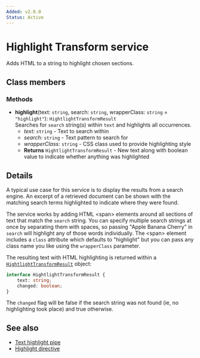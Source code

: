 ```yaml
---
Added: v2.0.0
Status: Active
---
```


# Highlight Transform service

Adds HTML to a string to highlight chosen sections.

## Class members

### Methods

-   **highlight**(text: `string`, search: `string`, wrapperClass: `string` = `"highlight"`): `HightlightTransformResult`<br/>
    Searches for `search` string(s) within `text` and highlights all occurrences.
    -   _text:_ `string`  - Text to search within
    -   _search:_ `string`  - Text pattern to search for
    -   _wrapperClass:_ `string`  - CSS class used to provide highlighting style
    -   **Returns** `HightlightTransformResult` - New text along with boolean value to indicate whether anything was highlighted

## Details

A typical use case for this service is to display the results from a search engine.
An excerpt of a retrieved document can be shown with the matching search terms
highlighted to indicate where they were found.

The service works by adding HTML &lt;span> elements around all sections of text
that match the `search` string. You can specify multiple search strings at once by
separating them with spaces, so passing "Apple Banana Cherry" in `search` will
highlight any of those words individually. The &lt;span> element includes a
`class` attribute which defaults to "highlight" but you can pass any class name
you like using the `wrapperClass` parameter.

The resulting text with HTML highlighting is returned within a [`HightlightTransformResult`](../../lib/core/services/highlight-transform.service.ts)
object:

```ts
interface HightlightTransformResult {
    text: string;
    changed: boolean;
}
```

The `changed` flag will be false if the search string was not found (ie, no highlighting
took place) and true otherwise.

## See also

-   [Text highlight pipe](text-highlight.pipe.md)
-   [Highlight directive](highlight.directive.md)
